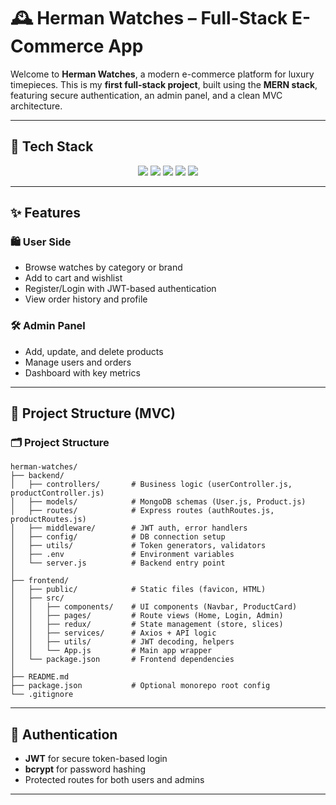 # 🕰️ Herman Watches – Full-Stack E-Commerce App

Welcome to **Herman Watches**, a modern e-commerce platform for luxury timepieces. This is my **first full-stack project**, built using the **MERN stack**, featuring secure authentication, an admin panel, and a clean MVC architecture.

---

## 🧰 Tech Stack

<p align="center">
  <img src="https://img.shields.io/badge/MongoDB-4EA94B?style=for-the-badge&logo=mongodb&logoColor=white"/>
  <img src="https://img.shields.io/badge/Express.js-000000?style=for-the-badge&logo=express&logoColor=white"/>
  <img src="https://img.shields.io/badge/React-61DAFB?style=for-the-badge&logo=react&logoColor=black"/>
  <img src="https://img.shields.io/badge/Node.js-339933?style=for-the-badge&logo=node.js&logoColor=white"/>
  <img src="https://img.shields.io/badge/JWT-000000?style=for-the-badge&logo=jsonwebtokens&logoColor=white"/>
</p>

---

## ✨ Features

### 🛍️ User Side
- Browse watches by category or brand
- Add to cart and wishlist
- Register/Login with JWT-based authentication
- View order history and profile

### 🛠️ Admin Panel
- Add, update, and delete products
- Manage users and orders
- Dashboard with key metrics

---

## 🧱 Project Structure (MVC)
### 🗂️ Project Structure

```text
herman-watches/
├── backend/
│   ├── controllers/       # Business logic (userController.js, productController.js)
│   ├── models/            # MongoDB schemas (User.js, Product.js)
│   ├── routes/            # Express routes (authRoutes.js, productRoutes.js)
│   ├── middleware/        # JWT auth, error handlers
│   ├── config/            # DB connection setup
│   ├── utils/             # Token generators, validators
│   ├── .env               # Environment variables
│   └── server.js          # Backend entry point
│
├── frontend/
│   ├── public/            # Static files (favicon, HTML)
│   ├── src/
│   │   ├── components/    # UI components (Navbar, ProductCard)
│   │   ├── pages/         # Route views (Home, Login, Admin)
│   │   ├── redux/         # State management (store, slices)
│   │   ├── services/      # Axios + API logic
│   │   ├── utils/         # JWT decoding, helpers
│   │   └── App.js         # Main app wrapper
│   └── package.json       # Frontend dependencies
│
├── README.md
├── package.json           # Optional monorepo root config
└── .gitignore
```


---

## 🔐 Authentication

- **JWT** for secure token-based login
- **bcrypt** for password hashing
- Protected routes for both users and admins

---

